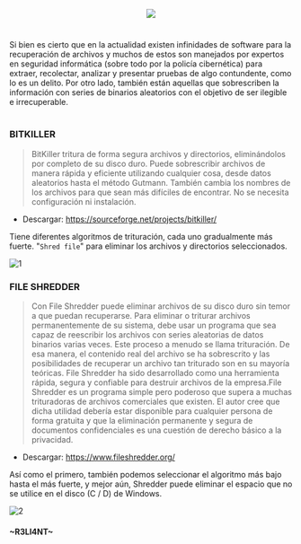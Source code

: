 <p align="center">
  <a href="https://github.com/DenverCoder1/readme-typing-svg"><img src="https://readme-typing-svg.herokuapp.com?size=19&color=13F700&width=470&lines=Borrado+de+datos+con+BitKiller+y+Shredder"></a>
</p>

<h1 align="center"></h1>

Si bien es cierto que en la actualidad existen infinidades de software para la recuperación de archivos y muchos de estos son manejados por expertos en seguridad informática (sobre todo por la policía cibernética) para extraer, recolectar, analizar y presentar pruebas de algo contundente, como lo es un delito. Por otro lado, también están aquellas que sobrescriben la información con series de binarios aleatorios con el objetivo de ser ilegible e irrecuperable.   

<h1 align="center"></h1>

### BITKILLER

> BitKiller tritura de forma segura archivos y directorios, eliminándolos por completo de su disco duro. Puede sobrescribir archivos de manera rápida y eficiente utilizando cualquier cosa, desde datos aleatorios hasta el método Gutmann. También cambia los nombres de los archivos para que sean más difíciles de encontrar. No se necesita configuración ni instalación.

- Descargar: https://sourceforge.net/projects/bitkiller/

Tiene diferentes algoritmos de trituración, cada uno gradualmente más fuerte. "`Shred file`" para eliminar los archivos y directorios seleccionados.

![1](https://user-images.githubusercontent.com/75953873/179380282-7cdea9e6-73a5-437a-9af6-aa6ac6a5e58d.png)


### FILE SHREDDER

> Con File Shredder puede eliminar archivos de su disco duro sin temor a que puedan recuperarse. Para eliminar o triturar archivos permanentemente de su sistema, debe usar un programa que sea capaz de reescribir los archivos con series aleatorias de datos binarios varias veces. Este proceso a menudo se llama trituración. De esa manera, el contenido real del archivo se ha sobrescrito y las posibilidades de recuperar un archivo tan triturado son en su mayoría teóricas. File Shredder ha sido desarrollado como una herramienta rápida, segura y confiable para destruir archivos de la empresa.File Shredder es un programa simple pero poderoso que supera a muchas trituradoras de archivos comerciales que existen. El autor cree que dicha utilidad debería estar disponible para cualquier persona de forma gratuita y que la eliminación permanente y segura de documentos confidenciales es una cuestión de derecho básico a la privacidad.

- Descargar: https://www.fileshredder.org/

Así como el primero, también podemos seleccionar el algoritmo más bajo hasta el más fuerte, y mejor aún, Shredder puede eliminar el espacio que no se utilice en el disco (C / D) de Windows.

![2](https://user-images.githubusercontent.com/75953873/179380342-49c78898-c22f-438e-b70c-d4fa94230f0f.png)



#### ~R3LI4NT~
